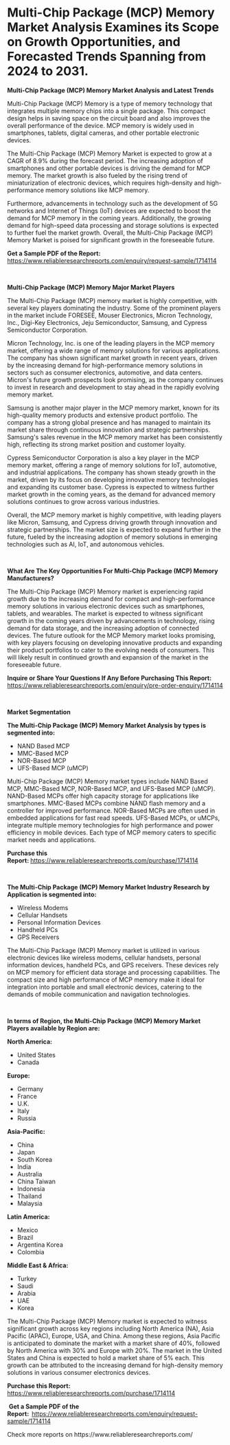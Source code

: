 <p><h1>Multi-Chip Package (MCP) Memory Market Analysis Examines its Scope on Growth Opportunities, and Forecasted Trends Spanning from 2024 to 2031.</h1></p><p><strong>Multi-Chip Package (MCP) Memory Market Analysis and Latest Trends</strong></p>
<p><p>Multi-Chip Package (MCP) Memory is a type of memory technology that integrates multiple memory chips into a single package. This compact design helps in saving space on the circuit board and also improves the overall performance of the device. MCP memory is widely used in smartphones, tablets, digital cameras, and other portable electronic devices.</p><p>The Multi-Chip Package (MCP) Memory Market is expected to grow at a CAGR of 8.9% during the forecast period. The increasing adoption of smartphones and other portable devices is driving the demand for MCP memory. The market growth is also fueled by the rising trend of miniaturization of electronic devices, which requires high-density and high-performance memory solutions like MCP memory.</p><p>Furthermore, advancements in technology such as the development of 5G networks and Internet of Things (IoT) devices are expected to boost the demand for MCP memory in the coming years. Additionally, the growing demand for high-speed data processing and storage solutions is expected to further fuel the market growth. Overall, the Multi-Chip Package (MCP) Memory Market is poised for significant growth in the foreseeable future.</p></p>
<p><strong>Get a Sample PDF of the Report:&nbsp;</strong> <a href="https://www.reliableresearchreports.com/enquiry/request-sample/1714114">https://www.reliableresearchreports.com/enquiry/request-sample/1714114</a></p>
<p>&nbsp;</p>
<p><strong>Multi-Chip Package (MCP) Memory Major Market Players</strong></p>
<p><p>The Multi-Chip Package (MCP) memory market is highly competitive, with several key players dominating the industry. Some of the prominent players in the market include FORESEE, Mouser Electronics, Micron Technology, Inc., Digi-Key Electronics, Jeju Semiconductor, Samsung, and Cypress Semiconductor Corporation.</p><p>Micron Technology, Inc. is one of the leading players in the MCP memory market, offering a wide range of memory solutions for various applications. The company has shown significant market growth in recent years, driven by the increasing demand for high-performance memory solutions in sectors such as consumer electronics, automotive, and data centers. Micron's future growth prospects look promising, as the company continues to invest in research and development to stay ahead in the rapidly evolving memory market.</p><p>Samsung is another major player in the MCP memory market, known for its high-quality memory products and extensive product portfolio. The company has a strong global presence and has managed to maintain its market share through continuous innovation and strategic partnerships. Samsung's sales revenue in the MCP memory market has been consistently high, reflecting its strong market position and customer loyalty.</p><p>Cypress Semiconductor Corporation is also a key player in the MCP memory market, offering a range of memory solutions for IoT, automotive, and industrial applications. The company has shown steady growth in the market, driven by its focus on developing innovative memory technologies and expanding its customer base. Cypress is expected to witness further market growth in the coming years, as the demand for advanced memory solutions continues to grow across various industries.</p><p>Overall, the MCP memory market is highly competitive, with leading players like Micron, Samsung, and Cypress driving growth through innovation and strategic partnerships. The market size is expected to expand further in the future, fueled by the increasing adoption of memory solutions in emerging technologies such as AI, IoT, and autonomous vehicles.</p></p>
<p>&nbsp;</p>
<p><strong>What Are The Key Opportunities For Multi-Chip Package (MCP) Memory Manufacturers?</strong></p>
<p><p>The Multi-Chip Package (MCP) Memory market is experiencing rapid growth due to the increasing demand for compact and high-performance memory solutions in various electronic devices such as smartphones, tablets, and wearables. The market is expected to witness significant growth in the coming years driven by advancements in technology, rising demand for data storage, and the increasing adoption of connected devices. The future outlook for the MCP Memory market looks promising, with key players focusing on developing innovative products and expanding their product portfolios to cater to the evolving needs of consumers. This will likely result in continued growth and expansion of the market in the foreseeable future.</p></p>
<p><strong>Inquire or Share Your Questions If Any Before Purchasing This Report:</strong> <a href="https://www.reliableresearchreports.com/enquiry/pre-order-enquiry/1714114">https://www.reliableresearchreports.com/enquiry/pre-order-enquiry/1714114</a></p>
<p>&nbsp;</p>
<p><strong>Market Segmentation</strong></p>
<p><strong>The Multi-Chip Package (MCP) Memory Market Analysis by types is segmented into:</strong></p>
<p><ul><li>NAND Based MCP</li><li>MMC-Based MCP</li><li>NOR-Based MCP</li><li>UFS-Based MCP (uMCP)</li></ul></p>
<p><p>Multi-Chip Package (MCP) Memory market types include NAND Based MCP, MMC-Based MCP, NOR-Based MCP, and UFS-Based MCP (uMCP). NAND-Based MCPs offer high capacity storage for applications like smartphones. MMC-Based MCPs combine NAND flash memory and a controller for improved performance. NOR-Based MCPs are often used in embedded applications for fast read speeds. UFS-Based MCPs, or uMCPs, integrate multiple memory technologies for high performance and power efficiency in mobile devices. Each type of MCP memory caters to specific market needs and applications.</p></p>
<p><strong>Purchase this Report:&nbsp;</strong><a href="https://www.reliableresearchreports.com/purchase/1714114">https://www.reliableresearchreports.com/purchase/1714114</a></p>
<p>&nbsp;</p>
<p><strong>The Multi-Chip Package (MCP) Memory Market Industry Research by Application is segmented into:</strong></p>
<p><ul><li>Wireless Modems</li><li>Cellular Handsets</li><li>Personal Information Devices</li><li>Handheld PCs</li><li>GPS Receivers</li></ul></p>
<p><p>The Multi-Chip Package (MCP) Memory market is utilized in various electronic devices like wireless modems, cellular handsets, personal information devices, handheld PCs, and GPS receivers. These devices rely on MCP memory for efficient data storage and processing capabilities. The compact size and high performance of MCP memory make it ideal for integration into portable and small electronic devices, catering to the demands of mobile communication and navigation technologies.</p></p>
<p>&nbsp;</p>
<p><strong>In terms of Region, the Multi-Chip Package (MCP) Memory Market Players available by Region are:</strong></p>
<p>
    <p> <strong> North America: </strong>
        <ul>
            <li>United States</li>
            <li>Canada</li>
        </ul>
        </p> 
    <p> <strong> Europe: </strong>
        <ul>
            <li>Germany</li>
            <li>France</li>
            <li>U.K.</li>
            <li>Italy</li>
            <li>Russia</li>
        </ul>
        </p> 
    <p> <strong> Asia-Pacific: </strong>
        <ul>
            <li>China</li>
            <li>Japan</li>
            <li>South Korea</li>
            <li>India</li>
            <li>Australia</li>
            <li>China Taiwan</li>
            <li>Indonesia</li>
            <li>Thailand</li>
            <li>Malaysia</li>
        </ul>
        </p> 
    <p> <strong> Latin America: </strong>
        <ul>
            <li>Mexico</li>
            <li>Brazil</li>
            <li>Argentina Korea</li>
            <li>Colombia</li>
        </ul>
        </p> 
    <p> <strong> Middle East & Africa: </strong>
        <ul>
            <li>Turkey</li>
            <li>Saudi</li>
            <li>Arabia</li>
            <li>UAE</li>
            <li>Korea</li>
        </ul>
    </p>
    </p>
<p><p>The Multi-Chip Package (MCP) Memory market is expected to witness significant growth across key regions including North America (NA), Asia Pacific (APAC), Europe, USA, and China. Among these regions, Asia Pacific is anticipated to dominate the market with a market share of 40%, followed by North America with 30% and Europe with 20%. The market in the United States and China is expected to hold a market share of 5% each. This growth can be attributed to the increasing demand for high-density memory solutions in various consumer electronics devices.</p></p>
<p><strong>Purchase this Report: </strong><a href="https://www.reliableresearchreports.com/purchase/1714114">https://www.reliableresearchreports.com/purchase/1714114</a></p>
<p>&nbsp;<strong>Get a Sample PDF of the Report:&nbsp;&nbsp;</strong><a href="https://www.reliableresearchreports.com/enquiry/request-sample/1714114">https://www.reliableresearchreports.com/enquiry/request-sample/1714114</a></p>
<p><strong></strong></p>
<p>Check more reports on https://www.reliableresearchreports.com/</p>